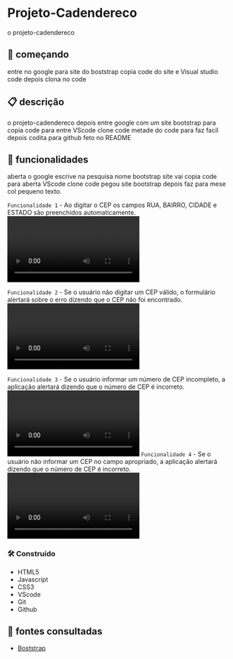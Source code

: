 # Projeto-Cadendereco 
o projeto-cadendereco 
## 🚀 começando
entre no google para site do boststrap copia code do site e Visual studio code depois clona no code  

 ## 📋 descrição
o projeto-cadendereco depois entre google com um site bootstrap para copia code para entre VScode clone code metade do code para faz facil depois codita para github feto no README   

 ## 🔧 funcionalidades
aberta o google escrive na pesquisa nome bootstrap site vai copia code para aberta VScode clone code pegou site bootstrap depois faz para mese col pequeno texto.

`Funcionalidade 1` - Ao digitar o CEP os campos RUA, BAIRRO, CIDADE e ESTADO são preenchidos automaticamente.   
<video controls>
    <source src="img/CEP.mp4" type="video/mp4">
</video>

`Funcionalidade 2` - Se o usuário não digitar um CEP válido, o formulário alertará sobre o erro dizendo que o CEP não foi encontrado.
<video controls>
    <source src="img/CEPErrado.mp4" type="video/mp4">
</video>


`Funcionalidade 3` - Se o usuário informar um número de CEP incompleto, a aplicação alertará dizendo que o número de CEP é incorreto.   
<video controls>
    <sourece src="img/CEP.mp4" type="video/mp4">
</video>
`Funcionalidade 4` - Se o usuário não informar um CEP no campo apropriado, a aplicação alertará dizendo que o número de CEP é incorreto.   
<video controls>
      <sourece src="img/CEPcampoapropriado.mp4" type="video/mp4>
</video>
### 🛠️ Construído
* HTML5        
* Javascript  
* CSS3         
* VScode
* Git    
* Github   

## 📄 fontes consultadas
* [Boststrap](https://getbootstrap.com/)


